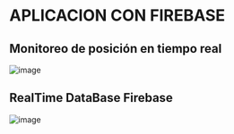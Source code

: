 <p align="center">
<h1>APLICACION CON FIREBASE  </h1>


  <h2>Monitoreo de posición en tiempo real </h2>

  ![image](https://github.com/user-attachments/assets/6a6ac7cb-6c32-4b87-b1ea-006f7ce9f42f)


 <h2>RealTime DataBase Firebase </h2>
 
![image](https://github.com/user-attachments/assets/333dba8e-a458-4211-96e8-33da0328e0cb)

